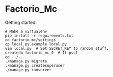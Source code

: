  Factorio_Mc
========================

Getting started:
```
# Make a virtualenv
pip install -r requirements.txt
cd factorio_mc/settings
cp local.py.example local.py
vim local.py  # Set SECRET_KEY to random stuff.
createdb factorio_mc_0  # If psql
cd ../..
./manage.py migrate
./manage.py createsuperuser
./manage.py runserver
```
